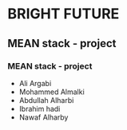 # BRIGHT FUTURE 
## MEAN stack - project
### MEAN stack - project

* Ali Argabi
* Mohammed Almalki
* Abdullah Alharbi
* Ibrahim hadi
* Nawaf Alharby

